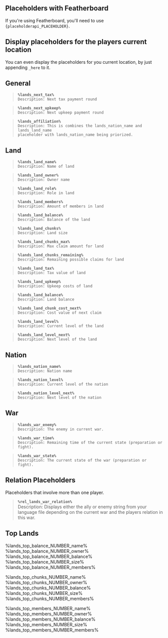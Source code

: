 ## Placeholders with Featherboard
If you're using Featherboard, you'll need to use `{placeholderapi_PLACEHOLDER}`.

## Display placeholders for the players current location
You can even display the placeholders for you current location, by just appending `_here` to it.

## General
> **`%lands_next_tax%`**\
> `Description: Next tax payment round`

> **`%lands_next_upkeep%`**\
> `Description: Next upkeep payment round`

> **`%lands_affiliation%`**\
> `Description: This is combines the lands_nation_name and lands_land_name`\
`placeholder with lands_nation_name being priorized.`


## Land
> **`%lands_land_name%`**\
> `Description: Name of land`

> **`%lands_land_owner%`**\
> `Description: Owner name`

> **`%lands_land_role%`**\
> `Description: Role in land`

> **`%lands_land_members%`**\
> `Description: Amount of members in land`

> **`%lands_land_balance%`**\
> `Description: Balance of the land`

> **`%lands_land_chunks%`**\
> `Description: Land size`

> **`%lands_land_chunks_max%`**\
> `Description: Max claim amount for land`

> **`%lands_land_chunks_remaining%`**\
> `Description: Remaining possible claims for land`

> **`%lands_land_tax%`**\
> `Description: Tax value of land`

> **`%lands_land_upkeep%`**\
> `Description: Upkeep costs of land`

> **`%lands_land_balance%`**\
> `Description: Land balance`

> **`%lands_land_chunk_cost_next%`**\
> `Description: Cost value of next claim`

> **`%lands_land_level%`**\
> `Description: Current level of the land`

> **`%lands_land_level_next%`**\
> `Description: Next level of the land`


## Nation
> **`%lands_nation_name%`**\
> `Description: Nation name`

> **`%lands_nation_level%`**\
> `Description: Current level of the nation`

> **`%lands_nation_level_next%`**\
> `Description: Next level of the nation`


## War
> **`%lands_war_enemy%`**\
> `Description: The enemy in current war.`

> **`%lands_war_time%`**\
> `Description: Remaining time of the current state (preparation or fight).`

> **`%lands_war_state%`**\
> `Description: The current state of the war (preparation or fight).`

## Relation Placeholders
Placeholders that involve more than one player.
> **`%rel_lands_war_relation%`**\
> Description: Displays either the ally or enemy string from your language file depending on the current war and the players relation in this war.

## Top Lands 
%lands_top_balance_NUMBER_name%\
%lands_top_balance_NUMBER_owner%\
%lands_top_balance_NUMBER_balance%\
%lands_top_balance_NUMBER_size%\
%lands_top_balance_NUMBER_members%

%lands_top_chunks_NUMBER_name%\
%lands_top_chunks_NUMBER_owner%\
%lands_top_chunks_NUMBER_balance%\
%lands_top_chunks_NUMBER_size%\
%lands_top_chunks_NUMBER_members%

%lands_top_members_NUMBER_name%\
%lands_top_members_NUMBER_owner%\
%lands_top_members_NUMBER_balance%\
%lands_top_members_NUMBER_size%\
%lands_top_members_NUMBER_members%